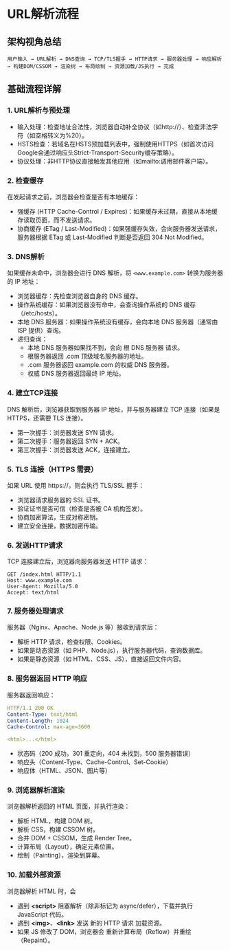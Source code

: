 # URL解析流程

## 架构视角总结

```plaintext
用户输入 → URL解析 → DNS查询 → TCP/TLS握手 → HTTP请求 → 服务器处理 → 响应解析 → 构建DOM/CSSOM → 渲染树 → 布局绘制 → 资源加载/JS执行 → 完成
```

## 基础流程详解

### 1. URL解析与预处理

- 输入处理：检查地址合法性，浏览器自动补全协议（如http://）、检查非法字符（如空格转义为%20）。
- HSTS检查：若域名在HSTS预加载列表中，强制使用HTTPS（如首次访问Google会通过响应头Strict-Transport-Security缓存策略）。
- 协议处理：非HTTP协议直接触发其他应用（如mailto:调用邮件客户端）。
  
### 2. 检查缓存

在发起请求之前，浏览器会检查是否有本地缓存：

- 强缓存 (HTTP Cache-Control / Expires)：如果缓存未过期，直接从本地缓存读取页面，而不发送请求。
- 协商缓存 (ETag / Last-Modified)：如果强缓存失效，会向服务器发送请求，服务器根据 ETag 或 Last-Modified 判断是否返回 304 Not Modified。

### 3. DNS解析

如果缓存未命中，浏览器会进行 DNS 解析，将 `<www.example.com>` 转换为服务器的 IP 地址：

- 浏览器缓存：先检查浏览器自身的 DNS 缓存。
- 操作系统缓存：如果浏览器没有命中，会查询操作系统的 DNS 缓存（/etc/hosts）。
- 本地 DNS 服务器：如果操作系统没有缓存，会向本地 DNS 服务器（通常由 ISP 提供）查询。
- 递归查询：
  - 本地 DNS 服务器如果找不到，会向 根 DNS 服务器 请求。
  - 根服务器返回 .com 顶级域名服务器的地址。
  - .com 服务器返回 example.com 的权威 DNS 服务器。
  - 权威 DNS 服务器返回最终 IP 地址。

### 4. 建立TCP连接

DNS 解析后，浏览器获取到服务器 IP 地址，并与服务器建立 TCP 连接（如果是 HTTPS，还需要 TLS 连接）。

- 第一次握手：浏览器发送 SYN 请求。
- 第二次握手：服务器返回 SYN + ACK。
- 第三次握手：浏览器发送 ACK，连接建立。

### 5. TLS 连接（HTTPS 需要）

如果 URL 使用 https://，则会执行 TLS/SSL 握手：

- 浏览器请求服务器的 SSL 证书。
- 验证证书是否可信（检查是否被 CA 机构签发）。
- 协商加密算法，生成对称密钥。
- 建立安全连接，数据加密传输。

### 6. 发送HTTP请求

TCP 连接建立后，浏览器向服务器发送 HTTP 请求：

```text
GET /index.html HTTP/1.1
Host: www.example.com
User-Agent: Mozilla/5.0
Accept: text/html
```

### 7. 服务器处理请求

服务器（Nginx、Apache、Node.js 等）接收到请求后：

- 解析 HTTP 请求，检查权限、Cookies。
- 如果是动态资源（如 PHP、Node.js），执行服务器代码，查询数据库。
- 如果是静态资源（如 HTML、CSS、JS），直接返回文件内容。

### 8.  服务器返回 HTTP 响应

服务器返回响应：

```yaml
HTTP/1.1 200 OK
Content-Type: text/html
Content-Length: 1024
Cache-Control: max-age=3600

<html>...</html>
```

- 状态码（200 成功，301 重定向，404 未找到，500 服务器错误）
- 响应头（Content-Type、Cache-Control、Set-Cookie）
- 响应体（HTML、JSON、图片等）

### 9. 浏览器解析渲染

浏览器解析返回的 HTML 页面，并执行渲染：

- 解析 HTML，构建 DOM 树。
- 解析 CSS，构建 CSSOM 树。
- 合并 DOM + CSSOM，生成 Render Tree。
- 计算布局（Layout），确定元素位置。
- 绘制（Painting），渲染到屏幕。

### 10. 加载外部资源

浏览器解析 HTML 时，会

- 遇到 **\<script>** 阻塞解析（除非标记为 async/defer），下载并执行 JavaScript 代码。
- 遇到 **\<img>**、**\<link>** 发送 新的 HTTP 请求 加载资源。
- 如果 JS 修改了 DOM，浏览器会 重新计算布局（Reflow）并重绘（Repaint）。
